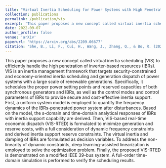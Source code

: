 ```yaml
---
title: "Virtual Inertia Scheduling for Power Systems with High Penetration of Inverter-based Resources"
collection: publications
permalink: /publication/vis
excerpt: 'This paper proposes a new concept called virtual inertia scheduling (VIS) to efficiently handle the high penetration of inverter-based resources (IBRs).'
date: 2022-09-07
author_profile: false
venue: 'arXiv'
paperurl: 'https://arxiv.org/abs/2209.06677'
citation: 'She, B., Li, F., Cui, H., Wang, J., Zhang, Q., & Bo, R. (2022). Virtual Inertia Scheduling for Power Systems with High Penetration of Inverter-based Resources. arXiv. https://doi.org/10.48550/arXiv.2209.06677'
---
```

This paper proposes a new concept called virtual inertia scheduling (VIS) to efficiently handle the high penetration of inverter-based resources (IBRs). VIS is an inertia management framework that targets security-constrained and economy-oriented inertia scheduling and generation dispatch of power systems with a large scale of renewable generations. Specifically, it schedules the proper power setting points and reserved capacities of both synchronous generators and IBRs, as well as the control modes and control parameters of IBRs to provide secure and cost-effective inertia support. First, a uniform system model is employed to quantify the frequency dynamics of the IBRs-penetrated power system after disturbances. Based on the model, the s-domain and time-domain analytical responses of IBRs with inertia support capability are derived. Then, VIS-based real-time economic dispatch (VIS-RTED) is formulated to minimize generation and reserve costs, with a full consideration of dynamic frequency constraints and derived inertia support reserve constraints. The virtual inertia and damping of IBRs are formulated as decision variables. To address the non-linearity of dynamic constraints, deep learning-assisted linearization is employed to solve the optimization problem. Finally, the proposed VIS-RTED is demonstrated on a modified IEEE 39-bus system. A full-order time-domain simulation is performed to verify the scheduling results.
